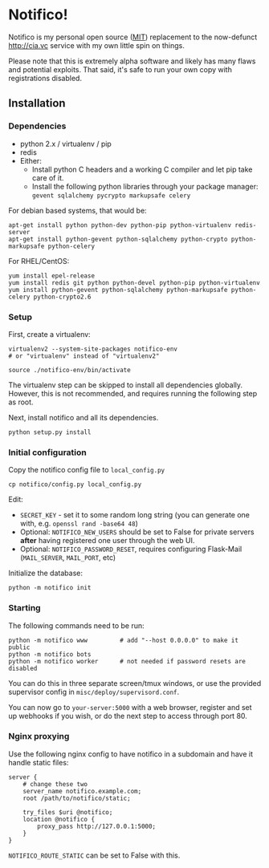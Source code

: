 # Notifico!

Notifico is my personal open source ([MIT](http://en.wikipedia.org/wiki/MIT_License))
replacement to the now-defunct http://cia.vc service with my own little spin on things.

Please note that this is extremely alpha software and likely has many flaws and
potential exploits. That said, it's safe to run your own copy with registrations
disabled.


## Installation

### Dependencies 

* python 2.x / virtualenv / pip
* redis
* Either:
  * Install python C headers and a working C compiler and let pip take care of it.
  * Install the following python libraries through your package manager: `gevent sqlalchemy pycrypto markupsafe celery`

For debian based systems, that would be:

    apt-get install python python-dev python-pip python-virtualenv redis-server
    apt-get install python-gevent python-sqlalchemy python-crypto python-markupsafe python-celery

For RHEL/CentOS:

    yum install epel-release
    yum install redis git python python-devel python-pip python-virtualenv
    yum install python-gevent python-sqlalchemy python-markupsafe python-celery python-crypto2.6

### Setup

First, create a virtualenv:

    virtualenv2 --system-site-packages notifico-env
    # or "virtualenv" instead of "virtualenv2"

    source ./notifico-env/bin/activate

The virtualenv step can be skipped to install all dependencies globally.
However, this is not recommended, and requires running the following step as
root.

Next, install notifico and all its dependencies.

    python setup.py install

### Initial configuration

Copy the notifico config file to `local_config.py`

    cp notifico/config.py local_config.py

Edit:

* `SECRET_KEY` - set it to some random long string (you can generate one with,
  e.g. `openssl rand -base64 48`)
* Optional: `NOTIFICO_NEW_USERS` should be set to False for private servers
  **after** having registered one user through the web UI.
* Optional: `NOTIFICO_PASSWORD_RESET`, requires configuring Flask-Mail
  (`MAIL_SERVER`, `MAIL_PORT`, etc)

Initialize the database:

    python -m notifico init

### Starting

The following commands need to be run:

    python -m notifico www         # add "--host 0.0.0.0" to make it public
    python -m notifico bots
    python -m notifico worker      # not needed if password resets are disabled

You can do this in three separate screen/tmux windows, or use the provided
supervisor config in `misc/deploy/supervisord.conf`.

You can now go to `your-server:5000` with a web browser, register and set up
webhooks if you wish, or do the next step to access through port 80.

### Nginx proxying

Use the following nginx config to have notifico in a subdomain and have it
handle static files:

    server {
        # change these two
        server_name notifico.example.com;
        root /path/to/notifico/static;

        try_files $uri @notifico;
        location @notifico {
            proxy_pass http://127.0.0.1:5000;
        }
    }

`NOTIFICO_ROUTE_STATIC` can be set to False with this.
